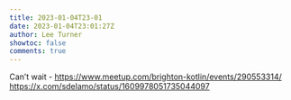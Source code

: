 ```yaml
---
title: 2023-01-04T23-01
date: 2023-01-04T23:01:27Z
author: Lee Turner
showtoc: false
comments: true
---
```


Can’t wait - https://www.meetup.com/brighton-kotlin/events/290553314/ https://x.com/sdelamo/status/1609978051735044097

